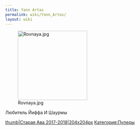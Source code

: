 ```yaml
---
title: Yann Artas
permalink: wiki/Yann_Artas/
layout: wiki
---
```


<figure>
<img src="Rovnaya.jpg" title="Rovnaya.jpg" width="220" height="220" alt="Rovnaya.jpg" /><figcaption aria-hidden="true">Rovnaya.jpg</figcaption>
</figure>

Любитель Йиффа И Шаурмы

[thumb\|Старая Ава 2017-2018\|204x204px](Файл:Шаурма.jpg "wikilink")
[Категория:Пуперы](Категория:Пуперы "wikilink")
